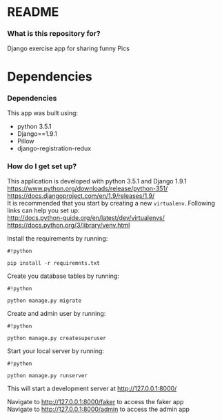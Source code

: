 # README #

### What is this repository for? ###

Django exercise app for sharing funny Pics

Dependencies
=============
### Dependencies ###

This app was built using:
* python 3.5.1
* Django==1.9.1
* Pillow
* django-registration-redux


### How do I get set up? ###
This application is developed with python 3.5.1 and Django 1.9.1     
https://www.python.org/downloads/release/python-351/   
https://docs.djangoproject.com/en/1.9/releases/1.9/    
It is recommended that you start by creating a new ``virtualenv``. Following links can help you set up:    
http://docs.python-guide.org/en/latest/dev/virtualenvs/    
https://docs.python.org/3/library/venv.html

Install the requirements by running:
```
#!python

pip install -r requiremnts.txt
```
Create you database tables by running:
```
#!python

python manage.py migrate
```
Create and admin user by running:
```
#!python

python manage.py createsuperuser
```
Start your local server by running:
```
#!python

python manage.py runserver
```
This will start a development server at http://127.0.0.1:8000/

Navigate to http://127.0.0.1:8000/faker to access the faker app    
Navigate to http://127.0.0.1:8000/admin to access the admin app